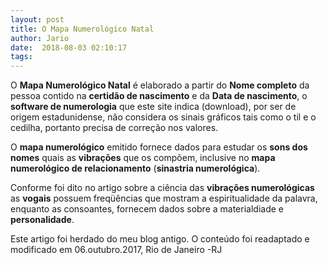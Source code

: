 ```yaml
---
layout: post
title: O Mapa Numerológico Natal
author: Jario
date:  2018-08-03 02:10:17
tags:
---
```

O **Mapa Numerológico Natal** é elaborado a partir do **Nome completo** da pessoa contido na **certidão de nascimento** e da **Data de nascimento**, o **software de numerologia** que este site indica (download), por ser de origem estadunidense, não considera os sinais gráficos tais como o til e o cedilha, portanto precisa de correção nos valores.

O **mapa numerológico** emitido fornece dados para estudar os **sons dos nomes** quais as **vibrações** que os compõem, inclusive no **mapa numerológico de relacionamento** (**sinastria numerológica**).

Conforme foi dito no artigo sobre a ciência das **vibrações numerológicas** as **vogais** possuem freqüências que mostram a espiritualidade da palavra, enquanto as consoantes, fornecem dados sobre a materialdiade e **personalidade**.

Este artigo foi herdado do meu blog antigo. O conteúdo foi readaptado e modificado em 06.outubro.2017, Rio de Janeiro -RJ